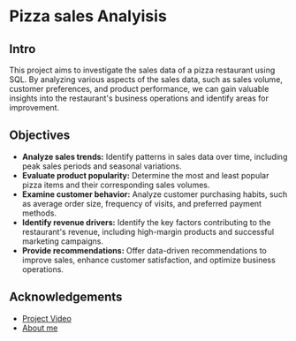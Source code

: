 
# Pizza sales Analyisis



## Intro
This project aims to investigate the sales data of a pizza restaurant using SQL. By analyzing various aspects of the sales data, such as sales volume, customer preferences, and product performance, we can gain valuable insights into the restaurant's business operations and identify areas for improvement.
## Objectives
- **Analyze sales trends:** Identify patterns in sales data over time, including peak sales periods and seasonal variations.
- **Evaluate product popularity:** Determine the most and least popular pizza items and their corresponding sales volumes.
- **Examine customer behavior:** Analyze customer purchasing habits, such as average order size, frequency of visits, and preferred payment methods.
- **Identify revenue drivers:** Identify the key factors contributing to the restaurant's revenue, including high-margin products and successful marketing campaigns.
- **Provide recommendations:** Offer data-driven recommendations to improve sales, enhance customer satisfaction, and optimize business operations.
## Acknowledgements
- [Project Video](https://youtu.be/zZpMvAedh_E?si=RQNAaKUKAKxCXLK1)
- [About me](https://www.linkedin.com/in/rafi-ahmed-mbstu/)
